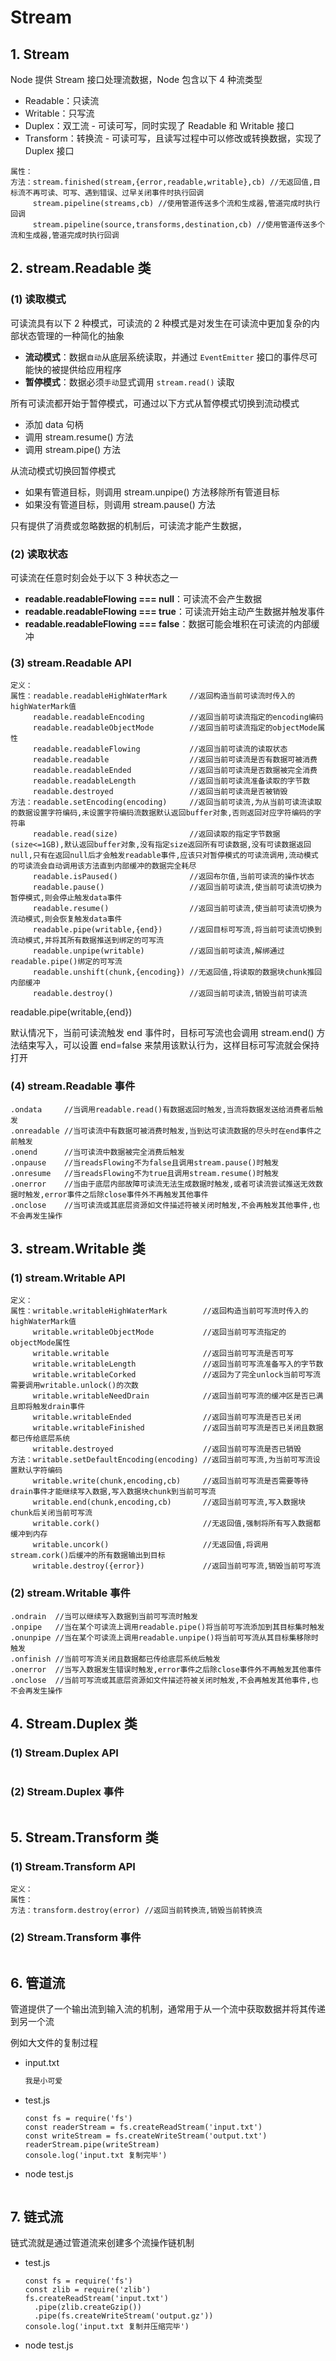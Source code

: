 # Stream

## 1. Stream

Node 提供 Stream 接口处理流数据，Node 包含以下 4 种流类型

* Readable：只读流
* Writable：只写流
* Duplex：双工流 - 可读可写，同时实现了 Readable 和 Writable 接口
* Transform：转换流 - 可读可写，且读写过程中可以修改或转换数据，实现了 Duplex 接口

```node
属性：
方法：stream.finished(stream,{error,readable,writable},cb) //无返回值,目标流不再可读、可写、遇到错误、过早关闭事件时执行回调
     stream.pipeline(streams,cb) //使用管道传送多个流和生成器,管道完成时执行回调
     stream.pipeline(source,transforms,destination,cb) //使用管道传送多个流和生成器,管道完成时执行回调
```

## 2. stream.Readable 类

### (1) 读取模式

可读流具有以下 2 种模式，可读流的 2 种模式是对发生在可读流中更加复杂的内部状态管理的一种简化的抽象

* **流动模式**：数据`自动`从底层系统读取，并通过 `EventEmitter` 接口的事件尽可能快的被提供给应用程序
* **暂停模式**：数据必须`手动`显式调用 `stream.read()` 读取

所有可读流都开始于暂停模式，可通过以下方式从暂停模式切换到流动模式

* 添加 data 句柄
* 调用 stream.resume() 方法
* 调用 stream.pipe() 方法

从流动模式切换回暂停模式

* 如果有管道目标，则调用 stream.unpipe() 方法移除所有管道目标
* 如果没有管道目标，则调用 stream.pause() 方法

只有提供了消费或忽略数据的机制后，可读流才能产生数据，

### (2) 读取状态

可读流在任意时刻会处于以下 3 种状态之一

* **readable.readableFlowing === null**：可读流不会产生数据
* **readable.readableFlowing === true**：可读流开始主动产生数据并触发事件
* **readable.readableFlowing === false**：数据可能会堆积在可读流的内部缓冲

### (3) stream.Readable API

```node
定义：
属性：readable.readableHighWaterMark     //返回构造当前可读流时传入的highWaterMark值
     readable.readableEncoding          //返回当前可读流指定的encoding编码
     readable.readableObjectMode        //返回当前可读流指定的objectMode属性
     readable.readableFlowing           //返回当前可读流的读取状态
     readable.readable                  //返回当前可读流是否有数据可被消费
     readable.readableEnded             //返回当前可读流是否数据被完全消费
     readable.readableLength            //返回当前可读流准备读取的字节数
     readable.destroyed                 //返回当前可读流是否被销毁
方法：readable.setEncoding(encoding)     //返回当前可读流,为从当前可读流读取的数据设置字符编码,未设置字符编码流数据默认返回buffer对象,否则返回对应字符编码的字符串
     readable.read(size)                //返回读取的指定字节数据(size<=1GB),默认返回buffer对象,没有指定size返回所有可读数据,没有可读数据返回null,只有在返回null后才会触发readable事件,应该只对暂停模式的可读流调用,流动模式的可读流会自动调用该方法直到内部缓冲的数据完全耗尽
     readable.isPaused()                //返回布尔值,当前可读流的操作状态
     readable.pause()                   //返回当前可读流,使当前可读流切换为暂停模式,则会停止触发data事件
     readable.resume()                  //返回当前可读流,使当前可读流切换为流动模式,则会恢复触发data事件
     readable.pipe(writable,{end})      //返回目标可写流,将当前可读流切换到流动模式,并将其所有数据推送到绑定的可写流
     readable.unpipe(writable)          //返回当前可读流,解绑通过readable.pipe()绑定的可写流
     readable.unshift(chunk,{encoding}) //无返回值,将读取的数据块chunk推回内部缓冲
     readable.destroy()                 //返回当前可读流,销毁当前可读流
```

readable.pipe(writable,{end})

默认情况下，当前可读流触发 end 事件时，目标可写流也会调用 stream.end() 方法结束写入，可以设置 end=false 来禁用该默认行为，这样目标可写流就会保持打开

### (4) stream.Readable 事件

```node
.ondata     //当调用readable.read()有数据返回时触发,当流将数据发送给消费者后触发
.onreadable //当可读流中有数据可被消费时触发,当到达可读流数据的尽头时在end事件之前触发
.onend      //当可读流中数据被完全消费后触发
.onpause    //当readsFlowing不为false且调用stream.pause()时触发
.onresume   //当readsFlowing不为true且调用stream.resume()时触发
.onerror    //当由于底层内部故障可读流无法生成数据时触发,或者可读流尝试推送无效数据时触发,error事件之后除close事件外不再触发其他事件
.onclose    //当可读流或其底层资源如文件描述符被关闭时触发,不会再触发其他事件,也不会再发生操作
```

## 3. stream.Writable 类

### (1) stream.Writable API

```node
定义：
属性：writable.writableHighWaterMark        //返回构造当前可写流时传入的highWaterMark值
     writable.writableObjectMode           //返回当前可写流指定的objectMode属性
     writable.writable                     //返回当前可写流是否可写
     writable.writableLength               //返回当前可写流准备写入的字节数
     writable.writableCorked               //返回为了完全unlock当前可写流需要调用writable.unlock()的次数
     writable.writableNeedDrain            //返回当前可写流的缓冲区是否已满且即将触发drain事件
     writable.writableEnded                //返回当前可写流是否已关闭
     writable.writableFinished             //返回当前可写流是否已关闭且数据都已传给底层系统
     writable.destroyed                    //返回当前可写流是否已销毁
方法：writable.setDefaultEncoding(encoding) //返回当前可写流,为当前可写流设置默认字符编码
     writable.write(chunk,encoding,cb)     //返回当前可写流是否需要等待drain事件才能继续写入数据,写入数据块chunk到当前可写流
     writable.end(chunk,encoding,cb)       //返回当前可写流,写入数据块chunk后关闭当前可写流
     writable.cork()                       //无返回值,强制将所有写入数据都缓冲到内存
     writable.uncork()                     //无返回值,将调用stream.cork()后缓冲的所有数据输出到目标
     writable.destroy({error})             //返回当前可写流,销毁当前可写流
```

### (2) stream.Writable 事件

```node
.ondrain  //当可以继续写入数据到当前可写流时触发
.onpipe   //当在某个可读流上调用readable.pipe()将当前可写流添加到其目标集时触发
.onunpipe //当在某个可读流上调用readable.unpipe()将当前可写流从其目标集移除时触发
.onfinish //当前可写流关闭且数据都已传给底层系统后触发
.onerror  //当写入数据发生错误时触发,error事件之后除close事件外不再触发其他事件
.onclose  //当前可写流或其底层资源如文件描述符被关闭时触发,不会再触发其他事件,也不会再发生操作
```

## 4. Stream.Duplex 类

### (1) Stream.Duplex API

```node

```

### (2) Stream.Duplex 事件

```node

```

## 5. Stream.Transform 类

### (1) Stream.Transform API

```node
定义：
属性：
方法：transform.destroy(error) //返回当前转换流,销毁当前转换流
```

### (2) Stream.Transform 事件

```node

```

## 6. 管道流

管道提供了一个输出流到输入流的机制，通常用于从一个流中获取数据并将其传递到另一个流

例如大文件的复制过程

* input.txt

  ```txt
  我是小可爱
  ```

* test.js

  ```node
  const fs = require('fs')
  const readerStream = fs.createReadStream('input.txt')
  const writeStream = fs.createWriteStream('output.txt')
  readerStream.pipe(writeStream)
  console.log('input.txt 复制完毕')
  ```

* node test.js

  ![]()

## 7. 链式流

链式流就是通过管道流来创建多个流操作链机制

* test.js

  ```node
  const fs = require('fs')
  const zlib = require('zlib')
  fs.createReadStream('input.txt')
    .pipe(zlib.createGzip())
    .pipe(fs.createWriteStream('output.gz'))
  console.log('input.txt 复制并压缩完毕')
  ```

* node test.js

  ![]()
